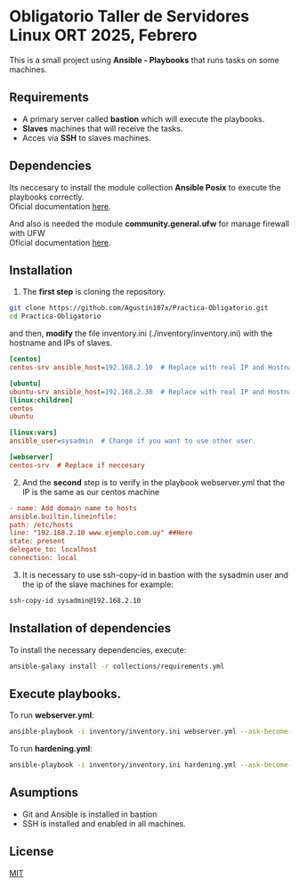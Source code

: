 #  Obligatorio Taller de Servidores Linux ORT 2025, Febrero

This is a small project using **Ansible - Playbooks** that runs tasks on some machines.

## Requirements

- A primary server called **bastion** which will execute the playbooks.
- **Slaves** machines that will receive the tasks.
- Acces via **SSH** to slaves machines. 

## Dependencies

Its neccesary to install the module collection **Ansible Posix** to execute the playbooks correctly.    
Oficial documentation [here](https://docs.ansible.com/ansible/latest/collections/ansible/posix/index.html).

And also is needed the module **community.general.ufw** for manage firewall with UFW  
Oficial documentation [here](https://docs.ansible.com/ansible/latest/collections/community/general/ufw_module.html).

## Installation

1. The **first step** is cloning the repository.

```bash
git clone https://github.com/Agustin107x/Practica-Obligatorio.git
cd Practica-Obligatorio
```

and then, **modify** the file inventory.ini (./inventory/inventory.ini) with the hostname and IPs of slaves.

```ini
[centos]
centos-srv ansible_host=192.168.2.10  # Replace with real IP and Hostname 

[ubuntu]
ubuntu-srv ansible_host=192.168.2.30  # Replace with real IP and Hostname 
[linux:children]
centos
ubuntu

[linux:vars]
ansible_user=sysadmin  # Change if you want to use other user.

[webserver]
centos-srv  # Replace if neccesary
```

2. And the **second** step is to verify in the playbook webserver.yml that the IP is the same as our centos machine

```ini
- name: Add domain name to hosts
ansible.builtin.lineinfile:
path: /etc/hosts
line: "192.168.2.10 www.ejemplo.com.uy" ##Here 
state: present
delegate_to: localhost
connection: local
```  

3. It is necessary to use ssh-copy-id in bastion with the sysadmin user and the ip of the slave machines
for example:  

```bash
ssh-copy-id sysadmin@192.168.2.10  
``` 

## Installation of dependencies
To install the necessary dependencies, execute:

```bash
ansible-galaxy install -r collections/requirements.yml
```

## Execute playbooks.

To run **webserver.yml**:
```bash
ansible-playbook -i inventory/inventory.ini webserver.yml --ask-become-pass
```

To run **hardening.yml**:
```bash
ansible-playbook -i inventory/inventory.ini hardening.yml --ask-become-pass
```

## Asumptions
- Git and Ansible is installed in bastion    
- SSH is installed and enabled in all machines.

## License

[MIT](https://choosealicense.com/licenses/mit/)
